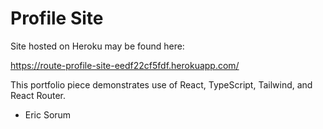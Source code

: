 # Profile Site

Site hosted on Heroku may be found here:

https://route-profile-site-eedf22cf5fdf.herokuapp.com/

This portfolio piece demonstrates use of React, TypeScript, Tailwind, and React Router.

- Eric Sorum